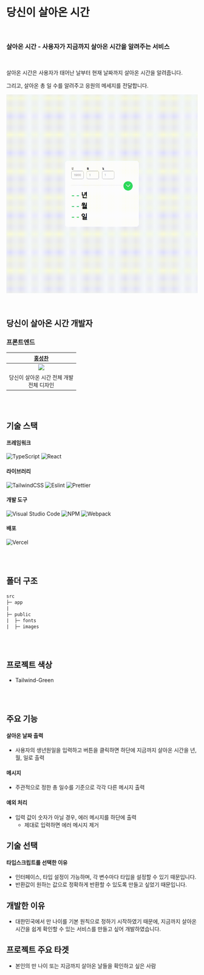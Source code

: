 # 당신이 살아온 시간

<br/>

### **살아온 시간** - 사용자가 지금까지 살아온 시간을 알려주는 서비스

<br/>

살아온 시간은 사용자가 태어난 날부터 현재 날짜까지 살아온 시간을 알려줍니다.   

그리고, 살아온 총 일 수를 알려주고 응원의 메세지를 전달합니다.   

![ageCalculator](https://github.com/Hschan2/ToyProject/blob/master/age_dt/public/images/ageCalculator.gif?raw=true)

<br/>

## 당신이 살아온 시간 개발자

### 프론트엔드
| [홍성찬](https://github.com/Hschan2) |
| :---: |
| ![](https://avatars.githubusercontent.com/u/39434913?v=4) |
| 당신이 살아온 시간 전체 개발 <br/> 전체 디자인 |

<br/>
<br/>

## 기술 스택

#### 프레임워크
![TypeScript](https://img.shields.io/badge/typescript-%23007ACC.svg?style=for-the-badge&logo=typescript&logoColor=white)
![React](https://img.shields.io/badge/react-61DAFB?style=for-the-badge&logo=react&logoColor=black)

#### 라이브러리
![TailwindCSS](https://img.shields.io/badge/tailwindcss-%2338B2AC.svg?style=for-the-badge&logo=tailwind-css&logoColor=white)
![Eslint](https://img.shields.io/badge/Eslint-4B0082?style=flat-square&logo=Eslint&logoColor=white)
![Prettier](https://img.shields.io/badge/prettier-FF69B4?style=flat-square&logo=prettier&logoColor=white)

#### 개발 도구
![Visual Studio Code](https://img.shields.io/badge/Visual%20Studio%20Code-0078d7.svg?style=for-the-badge&logo=visual-studio-code&logoColor=white)
![NPM](https://img.shields.io/badge/NPM-CB3837?style=for-the-badge)
![Webpack](https://img.shields.io/badge/Webpack-8DD6F9?style=for-the-badge)

#### 배포
![Vercel](https://img.shields.io/badge/vercel-%23000000.svg?style=for-the-badge&logo=vercel&logoColor=white)

<br/>
<br/>

## 폴더 구조
```
src
├─ app
|
├─ public
|  ├─ fonts
|  ├─ images

```

<br/>
<br/>

## 프로젝트 색상
* Tailwind-Green

<br/>
<br/>

## 주요 기능

#### 살아온 날짜 출력
* 사용자의 생년원일을 입력하고 버튼을 클릭하면 하단에 지금까지 살아온 시간을 년, 월, 일로 출력

#### 메시지
* 주관적으로 정한 총 일수를 기준으로 각각 다른 메시지 출력

#### 예외 처리
* 입력 값이 숫자가 아닐 경우, 에러 메시지를 하단에 출력
    * 제대로 입력하면 에러 메시지 제거

## 기술 선택
#### 타입스크립트를 선택한 이유
* 인터페이스, 타입 설정이 가능하며, 각 변수마다 타입을 설정할 수 있기 때문입니다.
* 반환값이 원하는 값으로 정확하게 반환할 수 있도록 만들고 싶었기 때문입니다.

## 개발한 이유
* 대한민국에서 만 나이를 기본 원칙으로 정하기 시작하였기 때문에, 지금까지 살아온 시간을 쉽게 확인할 수 있는 서비스를 만들고 싶어 개발하였습니다.

## 프로젝트 주요 타겟
* 본인의 만 나이 또는 지금까지 살아온 날들을 확인하고 싶은 사람